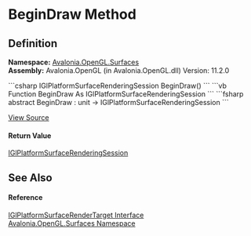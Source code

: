 # BeginDraw Method




## Definition
**Namespace:** <a href="N_Avalonia_OpenGL_Surfaces">Avalonia.OpenGL.Surfaces</a>  
**Assembly:** Avalonia.OpenGL (in Avalonia.OpenGL.dll) Version: 11.2.0

<Tabs groupId="api-code-preview">
<TabItem value="csharp" label="C#">
```csharp
IGlPlatformSurfaceRenderingSession BeginDraw()
```
</TabItem>
<TabItem value="vb" label="VB">
```vb
Function BeginDraw As IGlPlatformSurfaceRenderingSession
```
</TabItem>
<TabItem value="fsharp" label="F#">
```fsharp
abstract BeginDraw : unit -> IGlPlatformSurfaceRenderingSession 
```
</TabItem>
</Tabs>



<a href="https://github.com/AvaloniaUI/Avalonia/tree/master/src/Avalonia.OpenGL/Surfaces/IGlPlatformSurfaceRenderTarget.cs" title="View the source code">View Source</a>



#### Return Value
<a href="T_Avalonia_OpenGL_Surfaces_IGlPlatformSurfaceRenderingSession">IGlPlatformSurfaceRenderingSession</a>

## See Also


#### Reference
<a href="T_Avalonia_OpenGL_Surfaces_IGlPlatformSurfaceRenderTarget">IGlPlatformSurfaceRenderTarget Interface</a>  
<a href="N_Avalonia_OpenGL_Surfaces">Avalonia.OpenGL.Surfaces Namespace</a>  
